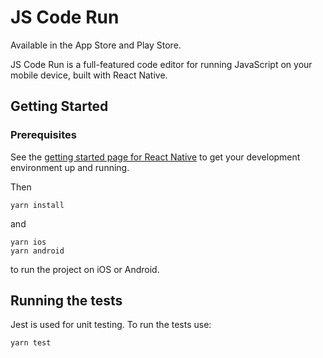 # JS Code Run

Available in the App Store and Play Store.

JS Code Run is a full-featured code editor for running JavaScript on your mobile device, built with React Native.

## Getting Started
### Prerequisites

See the [getting started page for React Native](https://facebook.github.io/react-native/docs/getting-started "Getting Started") to get your development environment up and running.

Then
```
yarn install
```
and
```
yarn ios
yarn android
```
to run the project on iOS or Android.

## Running the tests

Jest is used for unit testing. To run the tests use:
```
yarn test
```

